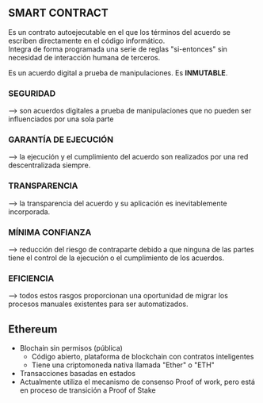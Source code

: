 <h2>SMART CONTRACT</h2>

<p>Es un contrato autoejecutable en el que los términos del acuerdo se escriben directamente en el código informático.<br>
Integra de forma programada una serie de reglas "si-entonces" sin necesidad de interacción humana de terceros.</p>

<p>Es un acuerdo digital a prueba de manipulaciones. Es <b>INMUTABLE</b>.</p>

<h3>SEGURIDAD</h3> <p>--> son acuerdos digitales a prueba de manipulaciones que no pueden ser influenciados por una sola parte</p>
<h3>GARANTÍA DE EJECUCIÓN</h3> <p> --> la ejecución y el cumplimiento del acuerdo son realizados por una red descentralizada siempre.</p>
<h3>TRANSPARENCIA</h3> <p> --> la transparencia del acuerdo y su aplicación es inevitablemente incorporada.</p>
<h3>MÍNIMA CONFIANZA</h3> <p> --> reducción del riesgo de contraparte debido a que ninguna de las partes tiene el control de la ejecución o el cumplimiento de los acuerdos.</p>
<h3>EFICIENCIA</h3> <p> --> todos estos rasgos proporcionan una oportunidad de migrar los procesos manuales existentes para ser automatizados.</p>

<h2>Ethereum</h2>
<ul>
  <li>Blochain sin permisos (pública)
    <ul>
      <li>Código abierto, plataforma de blockchain con contratos inteligentes</li>
      <li>Tiene una criptomoneda nativa llamada "Ether" o "ETH"</li>
    </ul>
  </li>
  <li>Transacciones basadas en estados</li>
  <li>Actualmente utiliza el mecanismo de consenso Proof of work, pero está en proceso de transición a Proof of Stake</li>
